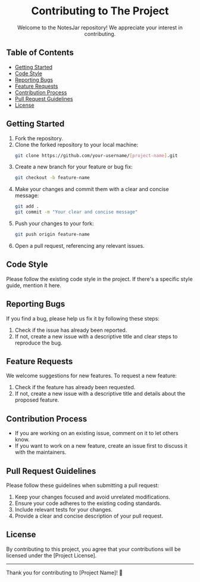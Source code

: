 <h1 align="center">Contributing to The Project </h1>

<p align="center">
  Welcome to the NotesJar repository! We appreciate your interest in contributing.
</p>

## Table of Contents

- [Getting Started](#getting-started)
- [Code Style](#code-style)
- [Reporting Bugs](#reporting-bugs)
- [Feature Requests](#feature-requests)
- [Contribution Process](#contribution-process)
- [Pull Request Guidelines](#pull-request-guidelines)
- [License](#license)

## Getting Started

1. Fork the repository.
2. Clone the forked repository to your local machine:
    ```bash
    git clone https://github.com/your-username/[project-name].git 
    ```
3. Create a new branch for your feature or bug fix:
    ```bash
    git checkout -b feature-name
    ```
4. Make your changes and commit them with a clear and concise message:
    ```bash
    git add .
    git commit -m "Your clear and concise message"
    ```
5. Push your changes to your fork:
    ```bash
    git push origin feature-name
    ```
6. Open a pull request, referencing any relevant issues.

## Code Style

Please follow the existing code style in the project. If there's a specific style guide, mention it here.

## Reporting Bugs

If you find a bug, please help us fix it by following these steps:

1. Check if the issue has already been reported.
2. If not, create a new issue with a descriptive title and clear steps to reproduce the bug.

## Feature Requests

We welcome suggestions for new features. To request a new feature:

1. Check if the feature has already been requested.
2. If not, create a new issue with a descriptive title and details about the proposed feature.

## Contribution Process

- If you are working on an existing issue, comment on it to let others know.
- If you want to work on a new feature, create an issue first to discuss it with the maintainers.

## Pull Request Guidelines

Please follow these guidelines when submitting a pull request:

1. Keep your changes focused and avoid unrelated modifications.
2. Ensure your code adheres to the existing coding standards.
3. Include relevant tests for your changes.
4. Provide a clear and concise description of your pull request.

## License

By contributing to this project, you agree that your contributions will be licensed under the [Project License].

---

Thank you for contributing to [Project Name]! 🚀

